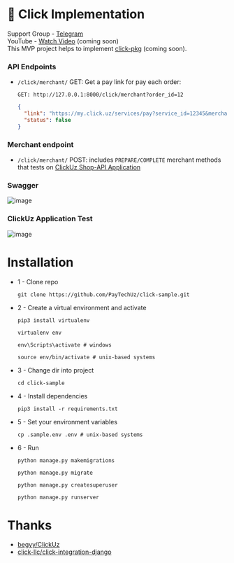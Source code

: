 # 🔵 Click Implementation

Support Group - <a href="https://t.me/+bYouuOlqt1c3NmYy">Telegram</a><br>
YouTube - <a href="https://www.youtube.com/@paytechuz"> Watch Video</a> (coming soon)<br>
This MVP project helps to implement <a href="https://github.com/PayTechUz/click-pkg">click-pkg</a> (coming soon).

### API Endpoints

- `/click/merchant/` GET: Get a pay link for pay each order:

  ```
  GET: http://127.0.0.1:8000/click/merchant?order_id=12
  ```

  ```json
  {
    "link": "https://my.click.uz/services/pay?service_id=12345&merchant_id=12345&amount=500&transaction_param=12",
    "status": false
  }
  ```

### Merchant endpoint

- `/click/merchant/` POST: includes `PREPARE/COMPLETE` merchant methods that tests on <a href="http://docs.click.uz/wp-content/uploads/2018/05/NEW-CLICK_API.zip">ClickUz Shop-API Application</a>

### Swagger

![image](https://github.com/PayTechUz/click-sample/assets/73847672/b7bb03e7-5b9f-4a14-acf3-abad39ccd860)

### ClickUz Application Test

![image](https://github.com/PayTechUz/click-sample/assets/73847672/4af8a823-8e26-4324-b20b-be42901ddaa5)

# Installation

- 1 - Clone repo
  ```shell
  git clone https://github.com/PayTechUz/click-sample.git
  ```
- 2 - Create a virtual environment and activate
  ```shell
  pip3 install virtualenv
  ```
  ```shell
  virtualenv env
  ```
  ```cmd
  env\Scripts\activate # windows
  ```
  ```shell
  source env/bin/activate # unix-based systems
  ```
- 3 - Change dir into project
  ```shell
  cd click-sample
  ```
- 4 - Install dependencies
  ```shell
  pip3 install -r requirements.txt
  ```
- 5 - Set your environment variables
  ```shell
  cp .sample.env .env # unix-based systems
  ```
- 6 - Run
  ```shell
  python manage.py makemigrations
  ```
  ```shell
  python manage.py migrate
  ```
  ```shell
  python manage.py createsuperuser
  ```
  ```shell
  python manage.py runserver
  ```

# Thanks

- [begyy/ClickUz](https://github.com/begyy/ClickUz)
- [click-llc/click-integration-django](https://github.com/click-llc/click-integration-django)
